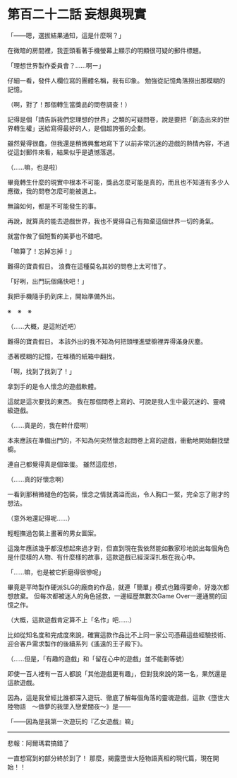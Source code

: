 # 第百二十二話 妄想與現實

「――嗯，選拔結果通知，這是什麼啊？」

在微暗的房間裡，我歪頭看著手機螢幕上顯示的明顯很可疑的郵件標題。

「理想世界製作委員會？……啊ー」

仔細一看，發件人欄位寫的團體名稱，我有印象。
勉強從記憶角落撈出那模糊的記憶。

（啊，對了！那個轉生當獎品的問卷調查！）

記得是個「請告訴我們您理想的世界」之類的可疑問卷，說是要把「創造出來的世界轉生權」送給寫得最好的人，是個超誇張的企劃。

雖然覺得很蠢，但我還是稍微興奮地寫下了以前非常沉迷的遊戲的熱情內容，不過從這封郵件來看，結果似乎是遺憾落選。

（……嘛，也是啦）

畢竟轉生什麼的現實中根本不可能，獎品怎麼可能是真的，而且也不知道有多少人應徵，我的問卷怎麼可能被選上。

無論如何，都是不可能發生的事。

再說，就算真的能去遊戲世界，我也不覺得自己有拋棄這個世界一切的勇氣。

就當作做了個短暫的美夢也不錯吧。

「嘛算了！忘掉忘掉！」

難得的寶貴假日。
浪費在這種莫名其妙的問卷上太可惜了。

「好咧，出門玩個痛快吧！」

我把手機隨手扔到床上，開始準備外出。

※　※　※

（……大概，是這附近吧）

難得的寶貴假日。
本該外出的我不知為何把頭埋進壁櫥裡弄得滿身灰塵。

憑著模糊的記憶，在堆積的紙箱中翻找，

「啊，找到了找到了！」

拿到手的是令人懷念的遊戲軟體。

這就是這次要找的東西。
我在那個問卷上寫的、可說是我人生中最沉迷的、靈魂級遊戲。

（……真是的，我在幹什麼啊）

本來應該在準備出門的，不知為何突然懷念起問卷上寫的遊戲，衝動地開始翻找壁櫥。

連自己都覺得真是個笨蛋。
雖然這麼想，

（……真的好懷念啊）

一看到那稍微褪色的包裝，懷念之情就滿溢而出，令人胸口一緊，完全忘了剛才的想法。

（意外地還記得呢……）

輕輕撫過包裝上畫著的男女圖案。

這幾年應該幾乎都沒想起來過才對，但直到現在我依然能如數家珍地說出每個角色是什麼樣的人物、有什麼樣的故事，這款遊戲已經深深扎根在我心中。

「……嘛，也是被它折磨得很慘呢」

畢竟是平時製作硬派SLG的廠商的作品，就連「簡單」模式也難得要命，好幾次都想放棄。
但每次都被迷人的角色拯救，一邊經歷無數次Game Over一邊通關的回憶之作。

（大概，這款遊戲肯定算不上「名作」吧……）

比如從知名度和完成度來說，確實這款作品比不上同一家公司憑藉這些經驗技術、迎合客戶需求製作的後續系列《遙遠的王子殿下》。

（……但是，「有趣的遊戲」和「留在心中的遊戲」並不能劃等號）

即使一百人裡有一百人都說「其他遊戲更有趣」，但對我來說的第一名，果然還是這款遊戲。

因為，這是我曾經比誰都深入遊玩、徹底了解每個角落的靈魂遊戲，這款《墮世大陸物語　～做夢的我墜入戀愛闇夜～》是――

「――因為是我第一次遊玩的『乙女遊戲』嘛」

---

悲報：阿爾瑪君搞錯了

一直想寫到的部分終於到了！
那麼，揭露墮世大陸物語真相的現代篇，現在開始！！